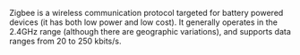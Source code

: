 Zigbee is a wireless communication protocol targeted for battery powered devices (it has both low power and low cost). It generally operates in the 2.4GHz range (although there are geographic variations), and supports data ranges from 20 to 250 kbits/s.
